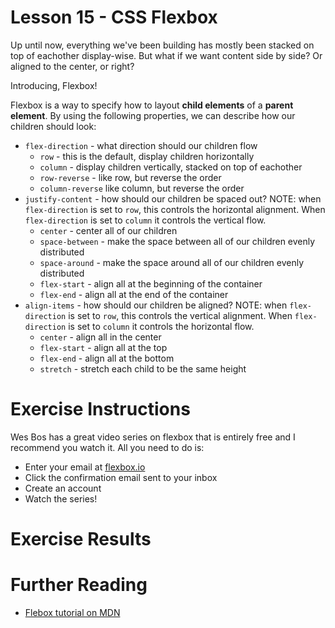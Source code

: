 # Lesson 15 - CSS Flexbox

Up until now, everything we've been building has mostly been stacked on top of eachother display-wise. But what if we want content side by side? Or aligned to the center, or right?

Introducing, Flexbox!

Flexbox is a way to specify how to layout **child elements** of a **parent element**. By using the following properties, we can describe how our children should look:

- `flex-direction` - what direction should our children flow
  - `row` - this is the default, display children horizontally
  - `column` - display children vertically, stacked on top of eachother
  - `row-reverse` - like row, but reverse the order
  - `column-reverse` like column, but reverse the order
- `justify-content` - how should our children be spaced out? NOTE: when `flex-direction` is set to `row`, this controls the horizontal alignment. When `flex-direction` is set to `column` it controls the vertical flow.
  - `center` - center all of our children
  - `space-between` - make the space between all of our children evenly distributed
  - `space-around` - make the space around all of our children evenly distributed
  - `flex-start` - align all at the beginning of the container
  - `flex-end` - align all at the end of the container
- `align-items` - how should our children be aligned? NOTE: when `flex-direction` is set to `row`, this controls the vertical alignment. When `flex-direction` is set to `column` it controls the horizontal flow.
  - `center` - align all in the center
  - `flex-start` - align all at the top
  - `flex-end` - align all at the bottom
  - `stretch` - stretch each child to be the same height

# Exercise Instructions

Wes Bos has a great video series on flexbox that is entirely free and I recommend you watch it. All you need to do is:

- Enter your email at [flexbox.io](https://flexbox.io)
- Click the confirmation email sent to your inbox
- Create an account
- Watch the series!

# Exercise Results

# Further Reading

- [Flebox tutorial on MDN](https://developer.mozilla.org/en-US/docs/Learn/CSS/CSS_layout/Flexbox)
